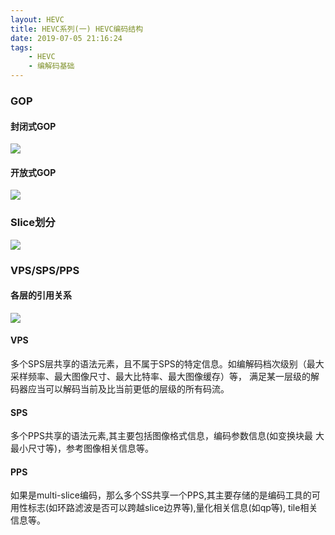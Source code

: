 ```yaml
---
layout: HEVC
title: HEVC系列(一) HEVC编码结构
date: 2019-07-05 21:16:24
tags:
    - HEVC
    - 编解码基础
---
```


### GOP

#### 封闭式GOP
![](http://60.205.3.9/img/openGop.PNG)
#### 开放式GOP
![](http://60.205.3.9/img/closeGop.png)
### Slice划分
![](http://60.205.3.9/img/slice.png)

### VPS/SPS/PPS

#### 各层的引用关系
![](http://60.205.3.9/img/decodeStruct.png)

#### VPS
多个SPS层共享的语法元素，且不属于SPS的特定信息。如编解码档次级别（最大采样频率、最大图像尺寸、最大比特率、最大图像缓存）等，
满足某一层级的解码器应当可以解码当前及比当前更低的层级的所有码流。

#### SPS
多个PPS共享的语法元素,其主要包括图像格式信息，编码参数信息(如变换块最
大最小尺寸等)，参考图像相关信息等。

#### PPS
如果是multi-slice编码，那么多个SS共享一个PPS,其主要存储的是编码工具的可
用性标志(如环路滤波是否可以跨越slice边界等),量化相关信息(如qp等),
tile相关信息等。